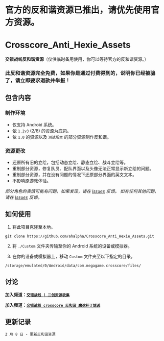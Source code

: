 # 官方的反和谐资源已推出，请优先使用官方资源。

# Crosscore_Anti_Hexie_Assets
**交错战线反和谐资源**（仅供临时备用使用，你可以等待官方的反和谐资源。）

### 此反和谐资源完全免费，如果你是通过付费得到的，说明你已经被骗了，请立即要求退款并举报！

## 包含内容
### 制作环境
- 仅支持 Android 系统。
- 依 `1.2v3` (2/8) 的资源为底包。
- 依 `1.0` 的资源以及 `测试版本` 的部分资源制作反和谐。

### 资源更改
- 还原所有旧的立绘，包括动态立绘、静态立绘、战斗立绘等。
- 重制部分资源，修复队员、配队界面以及头像无法正常显示新立绘的问题。
- 重制部分资源，并在没有问题的情况下还原部分界面的英文文本。
- 不影响原游戏体验。

*部分角色的表情可能有问题，如果发现，请在 [Issues](https://github.com/ahalpha/Crosscore_Anti_Hexie_Assets/issues) 反馈。*
*如有任何其他问题，请在 [Issues](https://github.com/ahalpha/Crosscore_Anti_Hexie_Assets/issues) 反馈。*

## 如何使用

01. 将此项目克隆至本地。
```
git clone https://github.com/ahalpha/Crosscore_Anti_Hexie_Assets.git
```
02. 将 `./Custom` 文件夹传输至你的 Android 系统的设备或模拟器。

03. 在你的设备或模拟器上，移动 `Custom` 文件夹至以下指定的目录。
```
/storage/emulated/0/Android/data/com.megagame.crosscore/files/
```

## 讨论

**加入频道：**[**`交错战线 | 二创资源收集`**](https://t.me/crosscore_mod)

**加入频道：**[**`交错战线 crosscore 反和谐 魔改补丁放送`**](https://t.me/jczxfhx)

## 更新记录
```
2 月 8 日 - 更新反和谐资源
```

